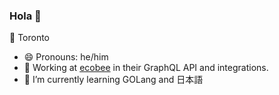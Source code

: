### Hola 👋

📌 Toronto

- 😄 Pronouns: he/him
- 🔭 Working at [ecobee](https://github.com/ecobee) in their GraphQL API and integrations.
- 🌱 I’m currently learning GOLang and 日本語
